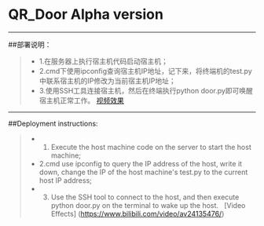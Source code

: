 # QR_Door Alpha version

------

##部署说明：
> * 1.在服务器上执行宿主机代码启动宿主机；
> * 2.cmd下使用ipconfig查询宿主机IP地址，记下来，将终端机的test.py中联系宿主机的IP修改为当前宿主机IP地址；
> * 3.使用SSH工具连接宿主机，然后在终端执行python door.py即可唤醒宿主机正常工作。
 [视频效果](https://www.bilibili.com/video/av24135476/)

------

##Deployment instructions:
> * 1. Execute the host machine code on the server to start the host machine;
> * 2.cmd use ipconfig to query the IP address of the host, write it down, change the IP of the host machine's test.py to the current host IP address;
> * 3. Use the SSH tool to connect to the host, and then execute python door.py on the terminal to wake up the host.
  [Video Effects] (https://www.bilibili.com/video/av24135476/)
